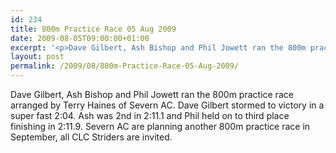 ```yaml
---
id: 234
title: 800m Practice Race 05 Aug 2009
date: 2009-08-05T09:00:00+01:00
excerpt: '<p>Dave Gilbert, Ash Bishop and Phil Jowett ran the 800m practice race arranged by Terry Haines of Severn AC. Dave Gilbert stormed to victory in a super fast 2:04. Ash was 2nd in 2:11.1 and Phil held on to third place finishing in 2:11.9. Severn AC are planning another 800m practice race in September, all CLC Striders are invited.</p>'
layout: post
permalink: /2009/08/800m-Practice-Race-05-Aug-2009/
---
```

Dave Gilbert, Ash Bishop and Phil Jowett ran the 800m practice race arranged by Terry Haines of Severn AC. Dave Gilbert stormed to victory in a super fast 2:04. Ash was 2nd in 2:11.1 and Phil held on to third place finishing in 2:11.9. Severn AC are planning another 800m practice race in September, all CLC Striders are invited.